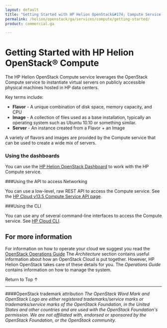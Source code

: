 ```yaml
---
layout: default
title: "Getting Started with HP Helion OpenStack&#174; Compute Service "
permalink: /helion/openstack/ga/services/compute/getting-started/
product: commercial.ga

---
```

<!--UNDER REVISION-->

# Getting Started with HP Helion OpenStack&#174; Compute #

<!-- modeled after HP Cloud Networking Getting Started (network.getting.started.md) -->

The HP Helion OpenStack Compute service leverages the OpenStack Compute service to instantiate virtual servers on publicly accessible physical machines hosted in HP data centers. 

Key terms include:

- **Flavor** - A unique combination of disk space, memory capacity, and CPU
- **Image** - A collection of files used as a base installation, typically an operating system such as Ubuntu 10.10 or something similar.
- **Server** - An instance created from a Flavor + an Image

A variety of flavors and images are provided by the Compute service that can be used to create a wide mix of servers.

### Using the dashboards<a name="UI"></a>

You can use the [HP Helion OpenStack Dashboard](/helion/openstack/ga/services/dashboard/overview/) to work with the HP Compute service.

###Using the API to access Networking<a name="API"></a>
 
You can use a low-level, raw REST API to access the Compute service. See the [HP Cloud v13.5 Compute Service API page](/api/v13/compute).

###Using the CLI<a name="cli"></a>

You can use any of several command-line interfaces to access the Compute service. See [HP Cloud CLI](/cli/).

## For more information ##

For information on how to operate your cloud we suggest you read the [OpenStack Operations Guide](http://docs.openstack.org/ops/) The *Architecture* section contains useful information about how an OpenStack Cloud is put together. However, HP Helion OpenStack takes care of these details for you. The *Operations Guide* contains information on how to manage the system.


<!-- hide me Also see the Help topics that are available in the Operational Dashboard and Administration Dashboard.  Website copies are available:

* [HP Cloud OS Operational Dashboard Help](/helion/openstack/ga/manage/operational-dashboard/)
* [HP Cloud OS Administration Dashboard Help](/helion/openstack/ga/manage/administration-dashboard/) -->

 <a href="#top" style="padding:14px 0px 14px 0px; text-decoration: none;"> Return to Top &#8593; </a>

----
####OpenStack trademark attribution
*The OpenStack Word Mark and OpenStack Logo are either registered trademarks/service marks or trademarks/service marks of the OpenStack Foundation, in the United States and other countries and are used with the OpenStack Foundation's permission. We are not affiliated with, endorsed or sponsored by the OpenStack Foundation, or the OpenStack community.*